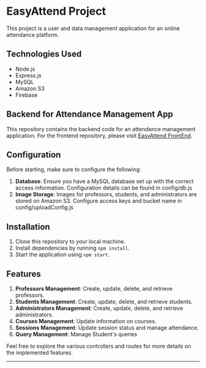 # EasyAttend Project

This project is a user and data management application for an online attendance platform.

## Technologies Used
- Node.js
- Express.js
- MySQL
- Amazon S3
- Firebase

## Backend for Attendance Management App

This repository contains the backend code for an attendance management application. For the frontend repository, please visit [EasyAttend FrontEnd](https://github.com/AsKing07/easy_attend).

## Configuration

Before starting, make sure to configure the following:

1. **Database**: Ensure you have a MySQL database set up with the correct access information. Configuration details can be found in config/db.js
2. **Image Storage**: Images for professors, students, and administrators are stored on Amazon S3. Configure access keys and bucket name in config/uploadConfig.js

## Installation

1. Clone this repository to your local machine.
2. Install dependencies by running `npm install`.
3. Start the application using `npm start`.

## Features

1. **Professors Management**: Create, update, delete, and retrieve professors.
2. **Students Management**: Create, update, delete, and retrieve students.
3. **Administrators Management**: Create, update, delete, and retrieve administrators.
4. **Courses Management**: Update information on courses.
5. **Sessions Management**: Update session status and manage attendance.
6. **Query Management**: Manage Student's queries 

Feel free to explore the various controllers and routes for more details on the implemented features.

---

